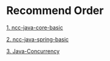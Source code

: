 # Recommend Order

[1. ncc-java-core-basic](ncc-java-core-basic)

[2. ncc-java-spring-basic](ncc-java-spring-basic)

[3. Java-Concurrency](Java-Concurrency)

